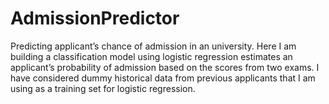 # AdmissionPredictor
Predicting applicant’s chance of admission in an university.
Here I am building a classification model using logistic regression estimates an applicant’s probability of admission based on the scores from two exams. I have considered dummy historical data from previous applicants that I am using as a training set for logistic regression.

